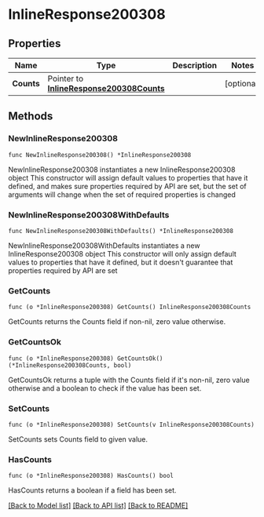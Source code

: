 # InlineResponse200308

## Properties

Name | Type | Description | Notes
------------ | ------------- | ------------- | -------------
**Counts** | Pointer to [**InlineResponse200308Counts**](InlineResponse200308Counts.md) |  | [optional] 

## Methods

### NewInlineResponse200308

`func NewInlineResponse200308() *InlineResponse200308`

NewInlineResponse200308 instantiates a new InlineResponse200308 object
This constructor will assign default values to properties that have it defined,
and makes sure properties required by API are set, but the set of arguments
will change when the set of required properties is changed

### NewInlineResponse200308WithDefaults

`func NewInlineResponse200308WithDefaults() *InlineResponse200308`

NewInlineResponse200308WithDefaults instantiates a new InlineResponse200308 object
This constructor will only assign default values to properties that have it defined,
but it doesn't guarantee that properties required by API are set

### GetCounts

`func (o *InlineResponse200308) GetCounts() InlineResponse200308Counts`

GetCounts returns the Counts field if non-nil, zero value otherwise.

### GetCountsOk

`func (o *InlineResponse200308) GetCountsOk() (*InlineResponse200308Counts, bool)`

GetCountsOk returns a tuple with the Counts field if it's non-nil, zero value otherwise
and a boolean to check if the value has been set.

### SetCounts

`func (o *InlineResponse200308) SetCounts(v InlineResponse200308Counts)`

SetCounts sets Counts field to given value.

### HasCounts

`func (o *InlineResponse200308) HasCounts() bool`

HasCounts returns a boolean if a field has been set.


[[Back to Model list]](../README.md#documentation-for-models) [[Back to API list]](../README.md#documentation-for-api-endpoints) [[Back to README]](../README.md)


